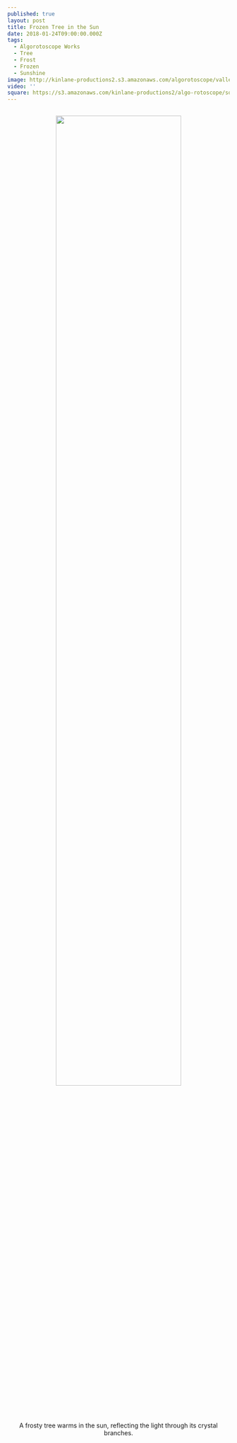 ```yaml
---
published: true
layout: post
title: Frozen Tree in the Sun
date: 2018-01-24T09:00:00.000Z
tags:
  - Algorotoscope Works
  - Tree
  - Frost
  - Frozen
  - Sunshine
image: http://kinlane-productions2.s3.amazonaws.com/algorotoscope/valleyrivertree/yellow_paper/file-00_00_00_00.jpg
video: ''
square: https://s3.amazonaws.com/kinlane-productions2/algo-rotoscope/square/file-00_00_00_00_frozen_tree_sun_square.jpg
---
```

<p align="center"><img src="{{ page.image }}" width="75%" style="padding: 15px;" /></p>
<center>A frosty tree warms in the sun, reflecting the light through its crystal branches.</center>
